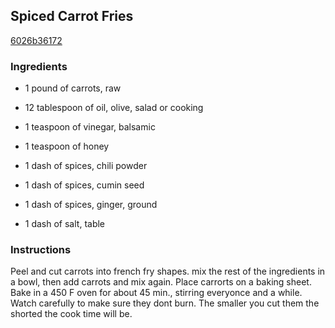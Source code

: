 ## Spiced Carrot Fries

[6026b36172](http://www.food.com/recipe/spiced-carrot-fries-225916)

### Ingredients

 - 1 pound of carrots, raw

 - 12 tablespoon of oil, olive, salad or cooking

 - 1 teaspoon of vinegar, balsamic

 - 1 teaspoon of honey

 - 1 dash of spices, chili powder

 - 1 dash of spices, cumin seed

 - 1 dash of spices, ginger, ground

 - 1 dash of salt, table

### Instructions

Peel and cut carrots into french fry shapes. mix the rest of the ingredients in a bowl, then add carrots and mix again. Place carrorts on a baking sheet. Bake in a 450 F oven for about 45 min., stirring everyonce and a while. Watch carefully to make sure they dont burn. The smaller you cut them the shorted the cook time will be.